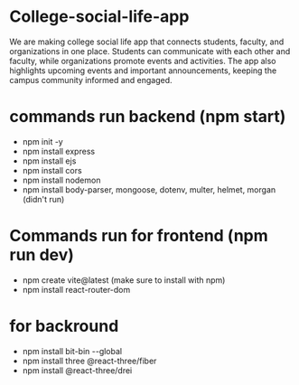 # College-social-life-app
We are making college social life app that connects students, faculty, and organizations in one place. Students can communicate with each other and faculty, while organizations promote events and activities. The app also highlights upcoming events and important announcements, keeping the campus community informed and engaged.

# commands run backend (npm start)
- npm init -y
- npm install express
- npm install ejs
- npm install cors
- npm install nodemon
- npm install body-parser, mongoose, dotenv, multer, helmet, morgan (didn't run)


# Commands run for frontend (npm run dev)
- npm create vite@latest (make sure to install with npm)
- npm install react-router-dom

# for backround
- npm install bit-bin --global
- npm install three @react-three/fiber
- npm install @react-three/drei




